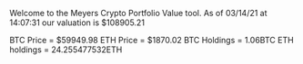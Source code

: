 Welcome to the Meyers Crypto Portfolio Value tool. 
As of 03/14/21 at 14:07:31 our valuation is $108905.21 

BTC Price = $59949.98
 ETH Price = $1870.02
BTC Holdings = 1.06BTC
 ETH holdings = 24.255477532ETH 
